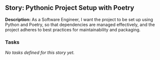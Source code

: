 ## Story: Pythonic Project Setup with Poetry

**Description:**
As a Software Engineer, I want the project to be set up using Python and Poetry, so that dependencies are managed effectively, and the project adheres to best practices for maintainability and packaging.

### Tasks

_No tasks defined for this story yet._
